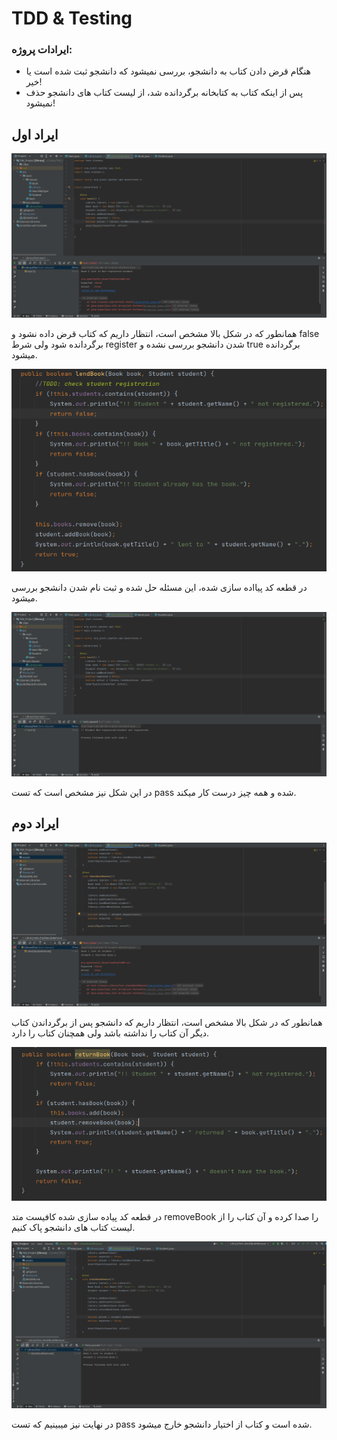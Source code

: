 # TDD & Testing

### ایرادات پروژه:

+ هنگام قرض دادن کتاب به دانشجو، بررسی نمیشود که دانشجو ثبت شده است یا خیر!
+ پس از اینکه کتاب به کتابخانه برگردانده شد، از لیست کتاب های دانشجو حذف نمیشود!

## ایراد اول

<img src="./assets/bugs/1.png">

همانطور که در شکل بالا مشخص است، انتظار داریم که کتاب قرض داده نشود و false برگردانده شود ولی شرط register شدن دانشجو
بررسی نشده و true برگردانده میشود.

<img src="./assets/bugs/2.png">

در قطعه کد پیااده سازی شده، این مسئله حل شده و ثبت نام شدن دانشجو بررسی میشود.

<img src="./assets/bugs/3.png">

در این شکل نیز مشخص است که تست pass شده و همه چیز درست کار میکند.

## ایراد دوم

<img src="./assets/bugs/4.png">

همانطور که در شکل بالا مشخص است، انتظار داریم که دانشجو پس از برگرداندن کتاب دیگر آن کتاب را نداشته باشد ولی همچنان کتاب
را دارد.

<img src="./assets/bugs/5.png">

در قطعه کد پیاده سازی شده کافیست متد removeBook را صدا کرده و آن کتاب را از لیست کتاب های دانشجو پاک کنیم.

<img src="./assets/bugs/6.png">

در نهایت نیز میبینیم که تست pass شده است و کتاب از اختیار دانشجو خارج میشود.